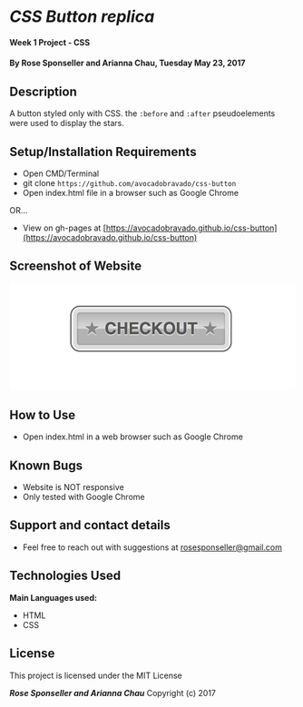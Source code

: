 # _CSS Button replica_

#### Week 1 Project - CSS

#### By **Rose Sponseller and Arianna Chau, Tuesday May 23, 2017**

## Description

A button styled only with CSS. the `:before` and `:after` pseudoelements were used to display the stars.

## Setup/Installation Requirements

* Open CMD/Terminal
* git clone `https://github.com/avocadobravado/css-button`
* Open index.html file in a browser such as Google Chrome

OR...

* View on gh-pages at [https://avocadobravado.github.io/css-button](https://avocadobravado.github.io/css-button)

## Screenshot of Website

![screenshot of project](https://github.com/avocadobravado/css-button/blob/master/scs.png?raw=true)

## How to Use

* Open index.html in a web browser such as Google Chrome
## Known Bugs

* Website is NOT responsive
* Only tested with Google Chrome

## Support and contact details

* Feel free to reach out with suggestions at rosesponseller@gmail.com

## Technologies Used

**Main Languages used:**

* HTML
* CSS

## License

This project is licensed under the MIT License

**_Rose Sponseller and Arianna Chau_** Copyright (c) 2017
